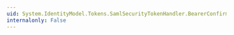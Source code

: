 ```yaml
---
uid: System.IdentityModel.Tokens.SamlSecurityTokenHandler.BearerConfirmationMethod
internalonly: False
---
```

